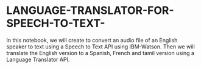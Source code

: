 # LANGUAGE-TRANSLATOR-FOR-SPEECH-TO-TEXT-
In this notebook, we will create to convert an audio file of an English speaker to text using a Speech to Text API using IBM-Watson. Then we will translate the English version to a Spanish, French and tamil version using a Language Translator API.
